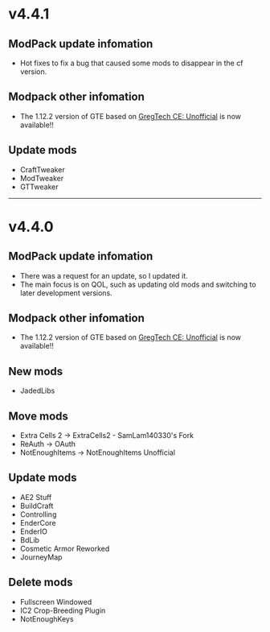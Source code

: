 # v4.4.1
## ModPack update infomation
- Hot fixes to fix a bug that caused some mods to disappear in the cf version.

## Modpack other infomation
- The 1.12.2 version of GTE based on [GregTech CE: Unofficial](https://www.curseforge.com/minecraft/mc-mods/gregtech-ce-unofficial) is now available!!

## Update mods
- CraftTweaker
- ModTweaker
- GTTweaker

***

# v4.4.0
## ModPack update infomation
- There was a request for an update, so I updated it.
- The main focus is on QOL, such as updating old mods and switching to later development versions.

## Modpack other infomation
- The 1.12.2 version of GTE based on [GregTech CE: Unofficial](https://www.curseforge.com/minecraft/mc-mods/gregtech-ce-unofficial) is now available!!

## New mods
- JadedLibs

## Move mods
- Extra Cells 2 -> ExtraCells2 - SamLam140330's Fork
- ReAuth -> OAuth
- NotEnoughItems -> NotEnoughItems Unofficial

## Update mods
- AE2 Stuff
- BuildCraft
- Controlling
- EnderCore
- EnderIO
- BdLib
- Cosmetic Armor Reworked
- JourneyMap

## Delete mods
- Fullscreen Windowed
- IC2 Crop-Breeding Plugin
- NotEnoughKeys
